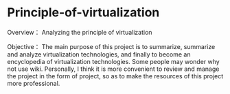 # Principle-of-virtualization

Overview：
Analyzing the principle of virtualization

Objective：
The main purpose of this project is to summarize, 
summarize and analyze virtualization technologies, 
and finally to become an encyclopedia of virtualization 
technologies. Some people may wonder why not use wiki. 
Personally, I think it is more convenient to review and 
manage the project in the form of project, so as to make
the resources of this project more professional.

